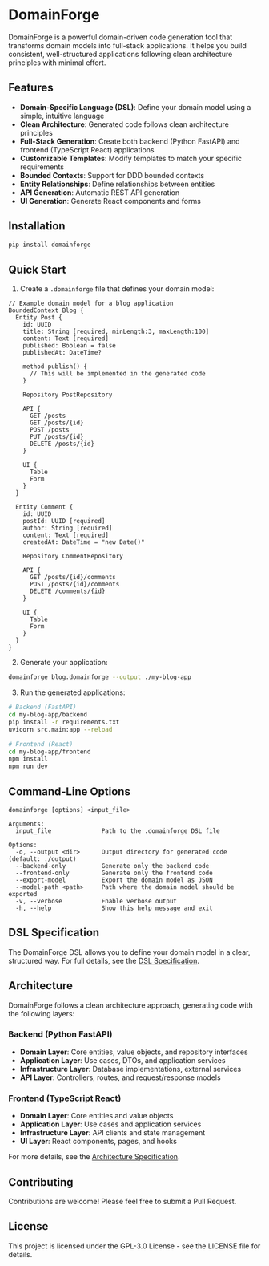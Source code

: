 # DomainForge

DomainForge is a powerful domain-driven code generation tool that transforms domain models into full-stack applications. It helps you build consistent, well-structured applications following clean architecture principles with minimal effort.

## Features

- **Domain-Specific Language (DSL)**: Define your domain model using a simple, intuitive language
- **Clean Architecture**: Generated code follows clean architecture principles
- **Full-Stack Generation**: Create both backend (Python FastAPI) and frontend (TypeScript React) applications
- **Customizable Templates**: Modify templates to match your specific requirements
- **Bounded Contexts**: Support for DDD bounded contexts
- **Entity Relationships**: Define relationships between entities
- **API Generation**: Automatic REST API generation
- **UI Generation**: Generate React components and forms

## Installation

```bash
pip install domainforge
```

## Quick Start

1. Create a `.domainforge` file that defines your domain model:

```
// Example domain model for a blog application
BoundedContext Blog {
  Entity Post {
    id: UUID
    title: String [required, minLength:3, maxLength:100]
    content: Text [required]
    published: Boolean = false
    publishedAt: DateTime?

    method publish() {
      // This will be implemented in the generated code
    }

    Repository PostRepository

    API {
      GET /posts
      GET /posts/{id}
      POST /posts
      PUT /posts/{id}
      DELETE /posts/{id}
    }

    UI {
      Table
      Form
    }
  }

  Entity Comment {
    id: UUID
    postId: UUID [required]
    author: String [required]
    content: Text [required]
    createdAt: DateTime = "new Date()"

    Repository CommentRepository

    API {
      GET /posts/{id}/comments
      POST /posts/{id}/comments
      DELETE /comments/{id}
    }

    UI {
      Table
      Form
    }
  }
}
```

2. Generate your application:

```bash
domainforge blog.domainforge --output ./my-blog-app
```

3. Run the generated applications:

```bash
# Backend (FastAPI)
cd my-blog-app/backend
pip install -r requirements.txt
uvicorn src.main:app --reload

# Frontend (React)
cd my-blog-app/frontend
npm install
npm run dev
```

## Command-Line Options

```
domainforge [options] <input_file>

Arguments:
  input_file              Path to the .domainforge DSL file

Options:
  -o, --output <dir>      Output directory for generated code (default: ./output)
  --backend-only          Generate only the backend code
  --frontend-only         Generate only the frontend code
  --export-model          Export the domain model as JSON
  --model-path <path>     Path where the domain model should be exported
  -v, --verbose           Enable verbose output
  -h, --help              Show this help message and exit
```

## DSL Specification

The DomainForge DSL allows you to define your domain model in a clear, structured way. For full details, see the [DSL Specification](docs/dsl-specification.md).

## Architecture

DomainForge follows a clean architecture approach, generating code with the following layers:

### Backend (Python FastAPI)

- **Domain Layer**: Core entities, value objects, and repository interfaces
- **Application Layer**: Use cases, DTOs, and application services
- **Infrastructure Layer**: Database implementations, external services
- **API Layer**: Controllers, routes, and request/response models

### Frontend (TypeScript React)

- **Domain Layer**: Core entities and value objects
- **Application Layer**: Use cases and application services
- **Infrastructure Layer**: API clients and state management
- **UI Layer**: React components, pages, and hooks

For more details, see the [Architecture Specification](docs/architecture-specification.md).

## Contributing

Contributions are welcome! Please feel free to submit a Pull Request.

## License

This project is licensed under the GPL-3.0 License - see the LICENSE file for details.
